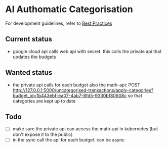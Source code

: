 # AI Authomatic Categorisation

For development guidelines, refer to [Best Practices](../best-practices.md)

## Current status
- google cloud api calls web api with secret. this calls the private api that updates the budgets

## Wanted status
- the private api calls for each budget also the math-api:
POST http://127.0.0.1:5000/uncategorised-transactions/apply-categories?budget_id=1b443ebf-ea07-4ab7-8fd5-9330bf80608c
so that categories are kept up to date

## Todo
- [ ] make sure the private api can access the math-api in kubernetes (but don't expose it to the public)
- [ ] in the sync call the api for each budget. can be async
